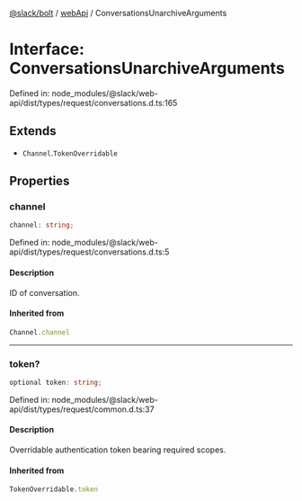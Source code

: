 [@slack/bolt](../../../../index.md) / [webApi](../index.md) / ConversationsUnarchiveArguments

# Interface: ConversationsUnarchiveArguments

Defined in: node\_modules/@slack/web-api/dist/types/request/conversations.d.ts:165

## Extends

- `Channel`.`TokenOverridable`

## Properties

### channel

```ts
channel: string;
```

Defined in: node\_modules/@slack/web-api/dist/types/request/conversations.d.ts:5

#### Description

ID of conversation.

#### Inherited from

```ts
Channel.channel
```

***

### token?

```ts
optional token: string;
```

Defined in: node\_modules/@slack/web-api/dist/types/request/common.d.ts:37

#### Description

Overridable authentication token bearing required scopes.

#### Inherited from

```ts
TokenOverridable.token
```
